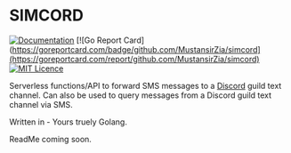 # SIMCORD

[![Documentation](https://godoc.org/github.com/mustansirzia/simcord?status.svg)](http://godoc.org/github.com/mustansirzia/go-rethinklogger)
[![Go Report Card](https://goreportcard.com/badge/github.com/MustansirZia/simcord](https://goreportcard.com/report/github.com/MustansirZia/simcord)
[![MIT Licence](https://badges.frapsoft.com/os/mit/mit.svg?v=103)](https://opensource.org/licenses/mit-license.php)

Serverless functions/API to forward SMS messages to a [Discord](https://discordapp.com/) guild text channel. Can also be used to query messages from a Discord guild text channel via SMS.

Written in - Yours truely Golang.

ReadMe coming soon.